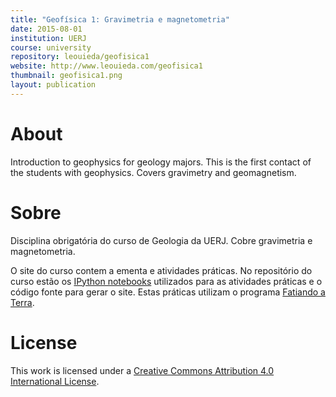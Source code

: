 ```yaml
---
title: "Geofísica 1: Gravimetria e magnetometria"
date: 2015-08-01
institution: UERJ
course: university
repository: leouieda/geofisica1
website: http://www.leouieda.com/geofisica1
thumbnail: geofisica1.png
layout: publication
---
```


# About

Introduction to geophysics for geology majors.
This is the first contact of the students with geophysics.
Covers gravimetry and geomagnetism.

# Sobre

Disciplina obrigatória do curso de Geologia da UERJ.
Cobre gravimetria e magnetometria.

O site do curso contem a ementa e atividades práticas.
No repositório do curso estão os
[IPython notebooks](http://ipython.org/notebook.html)
utilizados para as atividades práticas
e o código fonte para gerar o site.
Estas práticas utilizam o programa [Fatiando a
Terra](http://fatiando.org).

# License

This work is licensed under a
[Creative Commons Attribution 4.0 International
License](http://creativecommons.org/licenses/by/4.0/).
